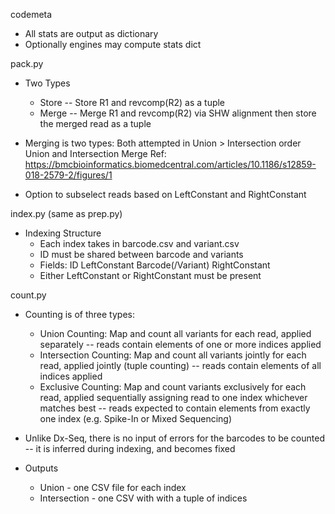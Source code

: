 codemeta
* All stats are output as dictionary
* Optionally engines may compute stats dict

pack.py

* Two Types
    - Store -- Store R1 and revcomp(R2) as a tuple
    - Merge -- Merge R1 and revcomp(R2) via SHW alignment
               then store the merged read as a tuple

* Merging is two types:
    Both attempted in Union > Intersection order
    Union and Intersection Merge
    Ref: https://bmcbioinformatics.biomedcentral.com/articles/10.1186/s12859-018-2579-2/figures/1

* Option to subselect reads based on LeftConstant and RightConstant

index.py (same as prep.py)

* Indexing Structure
    - Each index takes in barcode.csv and variant.csv
    - ID must be shared between barcode and variants
    - Fields: ID LeftConstant Barcode(/Variant) RightConstant
    - Either LeftConstant or RightConstant must be present

count.py

* Counting is of three types:
    - Union Counting: Map and count all variants for each read,
      applied separately -- reads contain elements of one or more
      indices applied
    - Intersection Counting: Map and count all variants jointly
      for each read, applied jointly (tuple counting) -- reads
      contain elements of all indices applied
    - Exclusive Counting: Map and count variants exclusively for
      each read, applied sequentially assigning read to one index
      whichever matches best -- reads expected to contain elements
      from exactly one index (e.g. Spike-In or Mixed Sequencing)

* Unlike Dx-Seq, there is no input of errors for the barcodes to be
  counted -- it is inferred during indexing, and becomes fixed

* Outputs
    - Union - one CSV file for each index
    - Intersection - one CSV with with a tuple of indices

